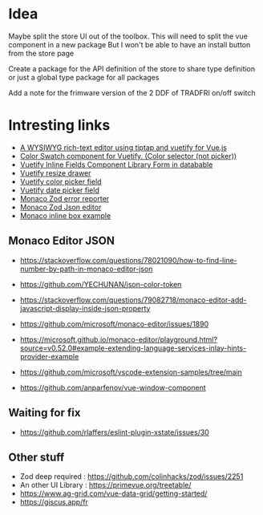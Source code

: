 # Idea

Maybe split the store UI out of the toolbox.
This will need to split the vue component in a new package
But I won't be able to have an install button from the store page

Create a package for the API definition of the store to share type definition or just a global type package for all packages

Add a note for the frimware version of the 2 DDF of TRADFRI on/off switch

# Intresting links

- [A WYSIWYG rich-text editor using tiptap and vuetify for Vue.js](https://www.npmjs.com/package/vuetify-pro-tiptap)
- [Color Swatch component for Vuetify. (Color selector (not picker))](https://github.com/logue/vuetify-swatches)
- [Vuetify Inline Fields Component Library Form in databable](https://webdevnerdstuff.github.io/vuetify-inline-fields/)
- [Vuetify resize drawer](https://webdevnerdstuff.github.io/vuetify-resize-drawer/#example)
- [Vuetify color picker field](https://webdevnerdstuff.github.io/vuetify-color-field/)
- [Vuetify date picker field](https://webdevnerdstuff.github.io/vuetify-date-field/)
- [Monaco Zod error reporter](https://github.com/MonoidDev/zod-toolkit/blob/master/packages/zod-monaco-reporter/src/ZodMonacoReporter.tsx)
- [Monaco Zod Json editor](https://github.com/baranwang/monaco-enhancer)
- [Monaco inline box example](https://microsoft.github.io/monaco-editor/playground.html?source=v0.36.1#example-interacting-with-the-editor-listening-to-mouse-events)

## Monaco Editor JSON
- https://stackoverflow.com/questions/78021090/how-to-find-line-number-by-path-in-monaco-editor-json
- https://github.com/YECHUNAN/json-color-token
- https://stackoverflow.com/questions/79082718/monaco-editor-add-javascript-display-inside-json-property
- https://github.com/microsoft/monaco-editor/issues/1890
- https://microsoft.github.io/monaco-editor/playground.html?source=v0.52.0#example-extending-language-services-inlay-hints-provider-example
- https://github.com/microsoft/vscode-extension-samples/tree/main

- https://github.com/anparfenov/vue-window-component

## Waiting for fix
- https://github.com/rlaffers/eslint-plugin-xstate/issues/30

## Other stuff
- Zod deep required : https://github.com/colinhacks/zod/issues/2251
- An other UI Library : https://primevue.org/treetable/
- https://www.ag-grid.com/vue-data-grid/getting-started/
- https://giscus.app/fr